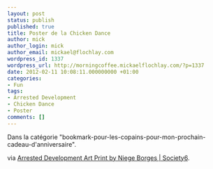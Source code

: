 ```yaml
---
layout: post
status: publish
published: true
title: Poster de la Chicken Dance
author: mick
author_login: mick
author_email: mickael@flochlay.com
wordpress_id: 1337
wordpress_url: http://morningcoffee.mickaelflochlay.com/?p=1337
date: 2012-02-11 10:08:11.000000000 +01:00
categories:
- Fun
tags:
- Arrested Development
- Chicken Dance
- Poster
comments: []
---
```

Dans la catégorie "bookmark-pour-les-copains-pour-mon-prochain-cadeau-d'anniversaire".

via <a href="http://society6.com/NiegeBorges/Arrested-Development-NVD_Print#1=1">Arrested Development Art Print by Niege Borges | Society6</a>.

